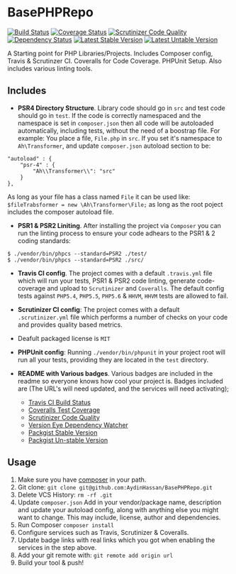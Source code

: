 BasePHPRepo
===========
[![Build Status](https://travis-ci.org/Vendor/Lib.png?branch=master)](https://travis-ci.org/Vendor/Lib)
[![Coverage Status](https://coveralls.io/repos/Vendor/Lib/badge.png)](https://coveralls.io/r/WeareJH/Flexitime)
[![Scrutinizer Code Quality](https://scrutinizer-ci.com/g/Vendor/Lib/badges/quality-score.png)](https://scrutinizer-ci.com/g/Vendor/Lib/)
[![Dependency Status](https://www.versioneye.com/user/projects/hash/badge.png)](https://www.versioneye.com/user/projects/hash)
[![Latest Stable Version](https://poser.pugx.org/vendor/lib/version.png)](https://packagist.org/packages/aydin-hassan/magento-core-mapper)
[![Latest Untable Version](https://poser.pugx.org/vendor/lib/v/unstable.png)](https://packagist.org/packages/aydin-hassan/magento-core-mapper)

A Starting point for PHP Libraries/Projects. Includes Composer config, Travis &amp; Scrutinzer CI. Coveralls for Code Coverage. PHPUnit Setup. Also includes various linting tools.

Includes
--------

* __PSR4 Directory Structure__. Library code should go in `src` and test code should go in `test`. If the code is correctly namespaced and the namespace is set in `composer.json` then all code will be autoloaded automatically, including tests, without the need of a boostrap file. For example: You place a file, `File.php` in `src`. If you set it's namespace to `Ah\Transformer`, and update `composer.json` autoload section to be:

```
"autoload" : {
    "psr-4" : {
        "Ah\\Transformer\\": "src"
    }
},
```

As long as your file has a class named `File` it can be used like: `$fileTrabsformer = new \Ah\Transformer\File;` as long as the root poject includes the composer autoload file.

* __PSR1 & PSR2 Liniting__. After installing the project via `Composer` you can run the linting process to ensure your code adhears to the PSR1 & 2 coding standards: 

```
$ ./vendor/bin/phpcs --standard=PSR2 ./test/
$ ./vendor/bin/phpcs --standard=PSR2 ./src/
```

* __Travis CI config__. The project comes with a default `.travis.yml` file which will run your tests, PSR1 & PSR2 code linting, generate code-coverage and upload to `Scrutinizer` and `Coveralls`. The default config tests against `PHP5.4`, `PHP5.5`, `PHP5.6` & `HHVM`, `HHVM` tests are allowed to fail.

* __Scrutinizer CI config__: The project comes with a default `.scrutinizer.yml` file which performs a number of checks on your code and provides quality based metrics.

* Deafult packaged license is `MIT`

* __PHPUnit config__: Running `./vendor/bin/phpunit` in your project root will run all your tests, providing they are located in the `test` directory.

* __README with Various badges__. Various badges are included in the readme so everyone knows how cool your project is. Badges included are (The URL's will need updated, and the services will need activating);
    * [Travis CI Build Status](https://travis-ci.org/)
    * [Coveralls Test Coverage](https://coveralls.io/)
    * [Scrutinizer Code Quality](https://scrutinizer-ci.com/)
    * [Version Eye Dependency Watcher](https://www.versioneye.com/)
    * [Packgist Stable Version](https://poser.pugx.org/)
    * [Packgist Un-stable Version](https://poser.pugx.org/)

Usage
-----
1. Make sure you have [composer](https://getcomposer.org/doc/00-intro.md#globally) in your path.
2. Git clone: `git clone git@github.com:AydinHassan/BasePHPRepo.git`
3. Delete VCS History: `rm -rf .git`
4. Update `composer.json` Add in your vendor/package name, description and update your autoload config, along with anything else you might want to change. This may include, license, author and dependencies.
5. Run Composer `composer install`
6. Configure services such as Travis, Scrutinizer & Coveralls. 
7. Update badge links with real links which you got when enabling the services in the step above.
8. Add your git remote with: `git remote add origin url`
8. Build your tool & push!
